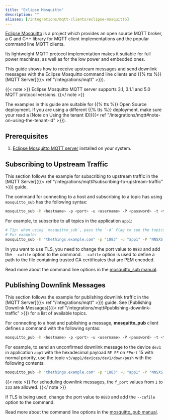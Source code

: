 ```yaml
---
title: "Eclipse Mosquitto"
description: ""
aliases: [/integrations/mqtt-clients/eclipse-mosquitto]
---
```


[Eclipse Mosquitto](https://mosquitto.org/) is a project which provides an open source MQTT broker, a C and C++ library for MQTT client implementations and the popular command line MQTT clients. 

<!--more-->

Its lightweight MQTT protocol implementation makes it suitable for full power machines, as well as for the low power and embedded ones.

This guide shows how to receive upstream messages and send downlink messages with the Eclipse Mosquitto command line clients and {{% tts %}} [MQTT Server]({{< ref "/integrations/mqtt" >}}).

{{< note >}} Eclipse Mosquitto MQTT server supports 3.1, 3.1.1 and 5.0 MQTT protocol versions. {{</ note >}}

The examples in this guide are suitable for {{% tts %}} Open Source deployment. If you are using a different {{% tts %}} deployment, make sure your read a [Note on Using the tenant ID]({{< ref "/integrations/mqtt#note-on-using-the-tenant-id" >}}).

## Prerequisites

1. [Eclipse Mosquitto MQTT server](https://github.com/eclipse/mosquitto) installed on your system.

## Subscribing to Upstream Traffic

This section follows the example for subscribing to upstream traffic in the [MQTT Server]({{< ref "/integrations/mqtt#subscribing-to-upstream-traffic" >}}) guide.

The command for connecting to a host and subscribing to a topic has using `mosquitto_sub` has the following syntax:

```bash 
mosquitto_sub -h <hostname> -p <port> -u <username> -P <password> -t <topic>
```

For example, to subscribe to all topics in the application `app1`:

```bash
# Tip: when using `mosquitto_sub`, pass the `-d` flag to see the topics messages get published on.
# For example:
mosquitto_sub -h "thethings.example.com" -p "1883" -u "app1" -P "NNSXS.VEEBURF3KR77ZR.." -t "#" -d
```

In you want to use TLS, you need to change the port value to `8883` and add the `--cafile` option to the command. `--cafile` option is used to define a path to the file containing trusted CA certificates that are PEM encoded.

Read more about the command line options in the [mosquitto_sub manual](https://mosquitto.org/man/mosquitto_sub-1.html).

## Publishing Downlink Messages

This section follows the example for publishing downlink traffic in the [MQTT Server]({{< ref "/integrations/mqtt" >}}) guide. See [Publishing Downlink Messages]({{< ref "/integrations/mqtt#publishing-downlink-traffic" >}}) for a list of available topics.

For connecting to a host and publishing a message, **mosquitto_pub** client defines a command with the following syntax:

```bash 
mosquitto_pub -h <hostname> -p <port> -u <username> -P <password> -t <topic> -m <message>
```

For example, to send an unconfirmed downlink message to the device `dev1` in application `app1` with the hexadecimal payload `BE EF` on `FPort` 15 with normal priority, use the topic `v3/app1/devices/dev1/down/push` with the following contents:

```bash
mosquitto_pub -h "thethings.example.com" -p "1883" -u "app1" -P "NNSXS.VEEBURF3KR77ZR.." -t "v3/app1/devices/dev1/down/push" -m '{"downlinks":[{"f_port": 15,"frm_payload":"vu8=","priority": "NORMAL"}]}'
```

{{< note >}} For scheduling downlink messages, the `f_port` values from `1` to `233` are allowed. {{</ note >}}

If TLS is being used, change the port value to `8883` and add the `--cafile` option to the command.

Read more about the command line options in the [mosquitto_pub manual](https://mosquitto.org/man/mosquitto_pub-1.html).
